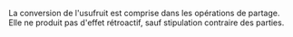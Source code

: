   
 La conversion de l'usufruit est comprise dans les opérations de partage. Elle ne produit pas d'effet rétroactif, sauf stipulation contraire des parties.  

  
